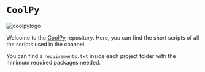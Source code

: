 # `CoolPy`

![coolpylogo](coolpy/imgs/logo-border-black.svg)

Welcome to the [CoolPy](https://www.tiktok.com/@pythonrepos) repository. Here, you can find the short scripts of all the scripts used in the channel. 

You can find a `requirements.txt` inside each project folder with the minimum required packages needed. 